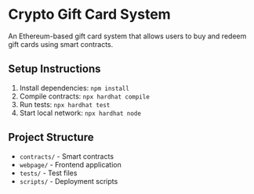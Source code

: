 # Crypto Gift Card System

An Ethereum-based gift card system that allows users to buy and redeem gift cards using smart contracts.

## Setup Instructions

1. Install dependencies: `npm install`
2. Compile contracts: `npx hardhat compile`
3. Run tests: `npx hardhat test`
4. Start local network: `npx hardhat node`

## Project Structure

- `contracts/` - Smart contracts
- `webpage/` - Frontend application
- `tests/` - Test files
- `scripts/` - Deployment scripts